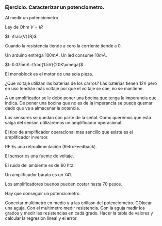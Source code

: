 ### Ejercicio. Caracterizar un potenciometro.

Al medir un potenciometro 

Ley de Ohm
$V=IR$

$I=\frac{V}{R}$

Cuando la resistencia tiende a cero la corriente tiende a 0.

Un arduino entrega $100mA$.
Un led consume $10mA$.

$I=0.075mA=\frac{1.5V}{20K\omega}$

El monoblock es el motor de una sola pieza.

¿Que voltaje utilizan las baterias de los carros?
Las baterias tienen 12V pero en uso tendrán más voltaje por que el voltaje se cae, no se mantiene.

A un amplificador se le debe poner una bocina que tenga la imperancia que indica. De poner una bocina que no es de la imperancia se puede quemar dado que va a almacenar la potencia.

Los sensores se quedan con parte de la señal. Como queremos que esta salga del sensor, utilizaremos un amplificador operacional.

El tipo de amplificador operacional mas sencillo que existe es el amplificador inversor.

RF Es una retroalimentación (RetroFeedback).

El sensor es una fuente de voltaje.

El ruido del ambiente es de 60 htz.

Un amplificador barato es un 741.

Los amplificadores buenos pueden costar hasta 70 pesos.

Hay que conseguir un potenciometro.

Conectar multimetro en medio y a las orillasn del potenciometro. COlocar una aguja.
Con el multimetro medir resistencia.
Con la aguja medir los grados y medir las resistencias en cada grado.
Hacer la tabla de valores y calcular la regresion lineal y el error.
